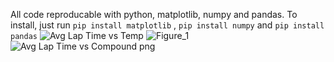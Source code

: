 All code reproducable with python, matplotlib, numpy and pandas. To install, just run `pip install matplotlib` , `pip install numpy` and `pip install pandas`
![Avg Lap Time vs Temp](https://github.com/username11384/PhysicsDepthStudy/assets/89377408/2649e049-8f0c-4bf0-b933-d244de103f3e)
![Figure_1](https://github.com/username11384/PhysicsDepthStudy/assets/89377408/02969449-1205-4d9e-a385-9ea12942dd49)
![Avg Lap Time vs Compound png](https://github.com/username11384/PhysicsDepthStudy/assets/89377408/dbae053d-4855-42f9-a2af-8c8e1a351d6f)
